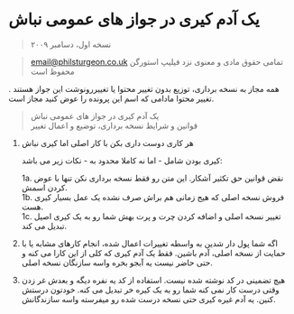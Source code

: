# یک آدم کیری در جواز های عمومی نباش

> نسخه اول، دسامبر ۲۰۰۹

>  <email@philsturgeon.co.uk>  تمامی حقوق مادی و معنوی نزد فیلیپ استورگن محفوظ است

همه مجاز به نسخه برداری، توزیع بدون تغییر محتوا یا تغییررونوشت این جواز هستند . تغییر محتوا مادامی که اسم این پرونده را عوض کنید مجاز است. 

> یک آدم کیری در جواز های عمومی نباش  
> قوانین و شرایط نسخه برداری، توضیع و اعمال تغییر 

 1. هر کاری دوست داری بکن با کار اصلی اما کیری نباش 

     کیری بودن شامل - اما نه کاملا محدود به - نکات زیر می باشد: 

     1a. نقض قوانین حق تکثیر آشکار. این متن رو فقط نسخه برداری نکن تنها با عوض کردن اسمش.  
     1b. فروش نسخه اصلی که هیج زمانی هم براش صرف نشده یک عمل بسیار کیری هست.  
     1c. تغییر نسخه اصلی و اضافه کردن چرت و پرت بهش شما رو به یک کیری اصیل تبدیل می کند.   

 2. اگه شما پول دار شدین به واسطه تغییرات اعمال شده، انجام کارهای مشابه یا با حمایت از نسخه اصلی، آدم باشین. فقط یک آدم کیری که کلی از این کارا می کنه و حتی حاضر نیست یه آبجو بخره واسه سازنگان نسخه اصلی. 
 
 3. هیچ تضمینی در کد نوشته شده نیست. استفاده از کد یه نفره دیگه و بعدش غر زدن وقتی درست کار نمی کنه شما رو به یک کیره خر تبدیل می کنه. خودتون درستش کنین. یه آدم غیره کیری حتی نسخه درست شده رو میفرسته واسه سازندگانش. 
